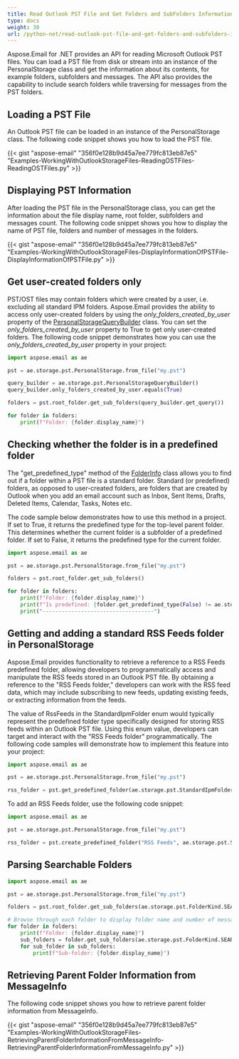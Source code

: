 ```yaml
---
title: Read Outlook PST File and Get Folders and SubFolders Information
type: docs
weight: 30
url: /python-net/read-outlook-pst-file-and-get-folders-and-subfolders-information/
---
```



Aspose.Email for .NET provides an API for reading Microsoft Outlook PST files. You can load a PST file from disk or stream into an instance of the PersonalStorage class and get the information about its contents, for example folders, subfolders and messages. The API also provides the capability to include search folders while traversing for messages from the PST folders.
## **Loading a PST File**
An Outlook PST file can be loaded in an instance of the PersonalStorage class. The following code snippet shows you how to load the PST file.



{{< gist "aspose-email" "356f0e128b9d45a7ee779fc813eb87e5" "Examples-WorkingWithOutlookStorageFiles-ReadingOSTFiles-ReadingOSTFiles.py" >}}
## **Displaying PST Information**
After loading the PST file in the PersonalStorage class, you can get the information about the file display name, root folder, subfolders and messages count. The following code snippet shows you how to display the name of PST file, folders and number of messages in the folders.



{{< gist "aspose-email" "356f0e128b9d45a7ee779fc813eb87e5" "Examples-WorkingWithOutlookStorageFiles-DisplayInformationOfPSTFile-DisplayInformationOfPSTFile.py" >}}

## **Get user-created folders only**

PST/OST files may contain folders which were created by a user, i.e. excluding all standard IPM folders. Aspose.Email provides the ability to access only user-created folders by using the *only_folders_created_by_user* property of the [PersonalStorageQueryBuilder](https://reference.aspose.com/email/python-net/aspose.email.storage.pst/personalstoragequerybuilder/#personalstoragequerybuilder-class) class. You can set the *only_folders_created_by_user* property to True to get only user-created folders. The following code snippet demonstrates how you can use the *only_folders_created_by_user* property in your project:

```python
import aspose.email as ae

pst = ae.storage.pst.PersonalStorage.from_file("my.pst")

query_builder = ae.storage.pst.PersonalStorageQueryBuilder()
query_builder.only_folders_created_by_user.equals(True)

folders = pst.root_folder.get_sub_folders(query_builder.get_query())

for folder in folders:
    print(f"Folder: {folder.display_name}")
```

## **Checking whether the folder is in a predefined folder**

The "get_predefined_type" method of the [FolderInfo](https://reference.aspose.com/email/python-net/aspose.email.storage.pst/folderinfo/#folderinfo-class) class allows you to find out if a folder within a PST file is a standard folder. Standard (or predefined) folders, as opposed to user-created folders, are folders that are created by Outlook when you add an email account such as Inbox, Sent Items, Drafts, Deleted Items, Calendar, Tasks, Notes etc. 

The code sample below demonstrates how to use this method in a project. If set to True, it returns the predefined type for the top-level parent folder. This determines whether the current folder is a subfolder of a predefined folder. If set to False, it returns the predefined type for the current folder.


```python
import aspose.email as ae

pst = ae.storage.pst.PersonalStorage.from_file("my.pst")

folders = pst.root_folder.get_sub_folders()

for folder in folders:
    print(f"Folder: {folder.display_name}")
    print(f"Is predefined: {folder.get_predefined_type(False) != ae.storage.pst.StandardIpmFolder.UNSPECIFIED}")
    print("-----------------------------------")
```
## **Getting and adding a standard RSS Feeds folder in PersonalStorage**

Aspose.Email provides functionality to retrieve a reference to a RSS Feeds predefined folder, allowing developers to programmatically access and manipulate the RSS feeds stored in an Outlook PST file. By obtaining a reference to the "RSS Feeds folder," developers can work with the RSS feed data, which may include subscribing to new feeds, updating existing feeds, or extracting information from the feeds.

The value of RssFeeds in the StandardIpmFolder enum would typically represent the predefined folder type specifically designed for storing RSS feeds within an Outlook PST file. Using this enum value, developers can target and interact with the "RSS Feeds folder" programmatically. The following code samples will demonstrate how to implement this feature into your project:

```python
import aspose.email as ae

pst = ae.storage.pst.PersonalStorage.from_file("my.pst")

rss_folder = pst.get_predefined_folder(ae.storage.pst.StandardIpmFolder.RSS_FEEDS)
```
To add an RSS Feeds folder, use the following code snippet:

```python
import aspose.email as ae

pst = ae.storage.pst.PersonalStorage.from_file("my.pst")

rss_folder = pst.create_predefined_folder("RSS Feeds", ae.storage.pst.StandardIpmFolder.RSS_FEEDS)
```

## **Parsing Searchable Folders**


```python
import aspose.email as ae

pst = ae.storage.pst.PersonalStorage.from_file("my.pst")

folders = pst.root_folder.get_sub_folders(ae.storage.pst.FolderKind.SEARCH | ae.storage.pst.FolderKind.NORMAL)

# Browse through each folder to display folder name and number of messages
for folder in folders:
    print(f"Folder: {folder.display_name}")
    sub_folders = folder.get_sub_folders(ae.storage.pst.FolderKind.SEARCH | ae.storage.pst.FolderKind.NORMAL)
    for sub_folder in sub_folders:
        print(f"Sub-folder: {folder.display_name}")
```

## **Retrieving Parent Folder Information from MessageInfo**
The following code snippet shows you how to retrieve parent folder information from MessageInfo.



{{< gist "aspose-email" "356f0e128b9d45a7ee779fc813eb87e5" "Examples-WorkingWithOutlookStorageFiles-RetrievingParentFolderInformationFromMessageInfo-RetrievingParentFolderInformationFromMessageInfo.py" >}}
